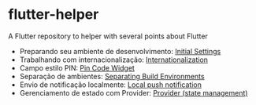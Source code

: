 # flutter-helper
A Flutter repository to helper with several points about Flutter


 - Preparando seu ambiente de desenvolvimento: [Initial Settings](/setup/initial_settings.md)
 - Trabalhando com internacionalização: [Internationalization](/internationalization/initial_settings.md)
 - Campo estilo PIN: [Pin Code Widget](/pin-code-widget/instructions.md)
 - Separação de ambientes: [Separating Build Environments](/separating-build-environments/instructions.md)
 - Envio de notificação localmente: [Local push notification](local-push-notification/instructions.md)
 - Gerenciamento de estado com Provider: [Provider (state management)](state-management-provider/steps.md)
